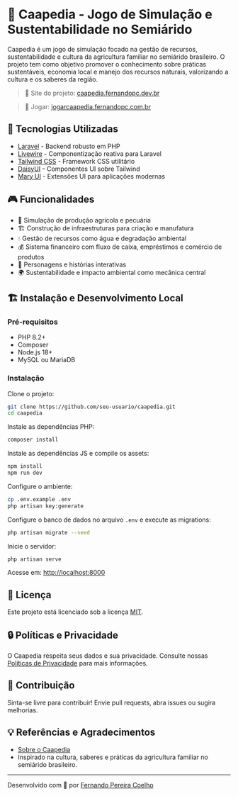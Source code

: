 
# 🌵 Caapedia - Jogo de Simulação e Sustentabilidade no Semiárido

Caapedia é um jogo de simulação focado na gestão de recursos, sustentabilidade e cultura da agricultura familiar no semiárido brasileiro. O projeto tem como objetivo promover o conhecimento sobre práticas sustentáveis, economia local e manejo dos recursos naturais, valorizando a cultura e os saberes da região.

> 🔗 Site do projeto: [caapedia.fernandopc.dev.br](https://caapedia.fernandopc.dev.br)

> 🔗 Jogar: [jogarcaapedia.fernandopc.com.br](https://jogarcaapedia.fernandopc.com.br)

## 🚀 Tecnologias Utilizadas

- [Laravel](https://laravel.com/) - Backend robusto em PHP
- [Livewire](https://livewire.laravel.com/) - Componentização reativa para Laravel
- [Tailwind CSS](https://tailwindcss.com/) - Framework CSS utilitário
- [DaisyUI](https://daisyui.com/) - Componentes UI sobre Tailwind
- [Mary UI](https://mary-ui.com/) - Extensões UI para aplicações modernas

## 🎮 Funcionalidades

- 🌾 Simulação de produção agrícola e pecuária
- 🏗️ Construção de infraestruturas para criação e manufatura
- 💧 Gestão de recursos como água e degradação ambiental
- 💰 Sistema financeiro com fluxo de caixa, empréstimos e comércio de produtos
- 🧑 Personagens e histórias interativas
- 🌍 Sustentabilidade e impacto ambiental como mecânica central

## 🏗️ Instalação e Desenvolvimento Local

### Pré-requisitos

- PHP 8.2+
- Composer
- Node.js 18+
- MySQL ou MariaDB

### Instalação

Clone o projeto:

```bash
git clone https://github.com/seu-usuario/caapedia.git
cd caapedia
```

Instale as dependências PHP:

```bash
composer install
```

Instale as dependências JS e compile os assets:

```bash
npm install
npm run dev
```

Configure o ambiente:

```bash
cp .env.example .env
php artisan key:generate
```

Configure o banco de dados no arquivo `.env` e execute as migrations:

```bash
php artisan migrate --seed
```

Inicie o servidor:

```bash
php artisan serve
```

Acesse em: [http://localhost:8000](http://localhost:8000)

## 📄 Licença

Este projeto está licenciado sob a licença [MIT](LICENSE.md).

## 🔒 Políticas e Privacidade

O Caapedia respeita seus dados e sua privacidade. Consulte nossas [Políticas de Privacidade](https://caapedia.fernandopc.dev.br/caapedia/termos/pol%C3%ADticas-de-privacidade) para mais informações.

## 🙌 Contribuição

Sinta-se livre para contribuir! Envie pull requests, abra issues ou sugira melhorias.

## 💡 Referências e Agradecimentos

- [Sobre o Caapedia](https://caapedia.fernandopc.dev.br/caapedia/sobre)
- Inspirado na cultura, saberes e práticas da agricultura familiar no semiárido brasileiro.

---
Desenvolvido com 💚 por [Fernando Pereira Coelho](https://github.com/fernandopc1996)